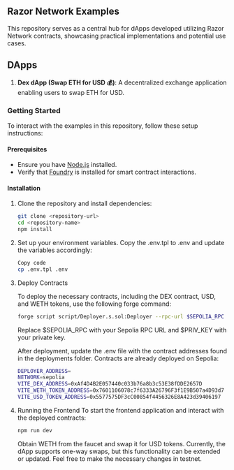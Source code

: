 ## Razor Network Examples

This repository serves as a central hub for dApps developed utilizing Razor Network contracts, showcasing practical implementations and potential use cases.

## DApps

1. **Dex dApp (Swap ETH for USD 💰)**: A decentralized exchange application enabling users to swap ETH for USD.

### Getting Started

To interact with the examples in this repository, follow these setup instructions:

#### Prerequisites

- Ensure you have [Node.js](https://nodejs.org/) installed.
- Verify that [Foundry](https://book.getfoundry.sh/getting-started/installation.html) is installed for smart contract interactions.

#### Installation

1. Clone the repository and install dependencies:

   ```sh
   git clone <repository-url>
   cd <repository-name>
   npm install
   ```

2. Set up your environment variables. Copy the .env.tpl to .env and update the variables accordingly:

    ```sh
    Copy code
    cp .env.tpl .env
    ```
3. Deploy Contracts 

    To deploy the necessary contracts, including the DEX contract, USD, and WETH tokens, use the following forge command:

    ``` sh
    forge script script/Deployer.s.sol:Deployer --rpc-url $SEPOLIA_RPC --optimize --private-key $PRIV_KEY -vvv
    ```

    Replace $SEPOLIA_RPC with your Sepolia RPC URL and $PRIV_KEY with your private key.

    After deployment, update the .env file with the contract addresses found in the deployments folder. Contracts are already deployed on Sepolia:
    ```sh
    DEPLOYER_ADDRESS=
    NETWORK=sepolia
    VITE_DEX_ADDRESS=0xAf4D4B2E057440c033b76a8b3c53E38fDDE2657D
    VITE_WETH_TOKEN_ADDRESS=0x7601106078c7f6333A26796F3f1E9B507a4D93d7
    VITE_USD_TOKEN_ADDRESS=0x5577575DF3cC00854f4456326E8A423d39406197
    ```

4. Running the Frontend
    To start the frontend application and interact with the deployed contracts:
    ```sh
    npm run dev
    ```
    Obtain WETH from the faucet and swap it for USD tokens. Currently, the dApp supports one-way swaps, but this functionality can be extended or updated. Feel free to make the necessary changes in testnet. 
